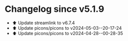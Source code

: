 # Changelog since v5.1.9
- ⬆️ Update streamlink to v6.7.4 
- ⬆️ Update picons/picons to v2024-05-03--20-17-24 
- ⬆️ Update picons/picons to v2024-04-28--00-28-35 
